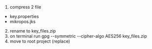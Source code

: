 1. compress 2 file
- key.properties
- mikropos.jks
2. rename to key_files.zip
3. on terminal run
gpg --symmetric --cipher-algo AES256 key_files.zip
4. move to root project (replace)